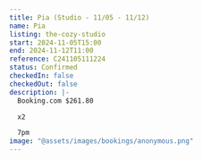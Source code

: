 ```yaml
---
title: Pia (Studio - 11/05 - 11/12)
name: Pia
listing: the-cozy-studio
start: 2024-11-05T15:00
end: 2024-11-12T11:00
reference: C241105111224
status: Confirmed
checkedIn: false
checkedOut: false
description: |-
  Booking.com $261.80

  x2

  7pm
image: "@assets/images/bookings/anonymous.png"
---
```


